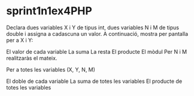 # sprint1n1ex4PHP
Declara dues variables X i Y de tipus int, dues variables N i M de tipus double i assigna a cadascuna un valor. A continuació, mostra per pantalla per a X i Y:

El valor de cada variable
La suma
La resta
El producte
El mòdul
Per N i M realitzaràs el mateix.

Per a totes les variables (X, Y, N, M)

El doble de cada variable
La suma de totes les variables
El producte de totes les variables
